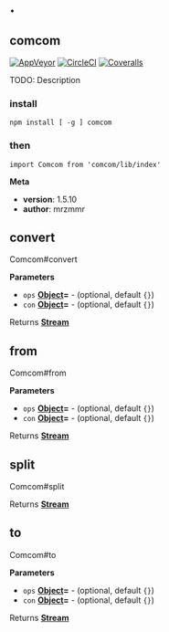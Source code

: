 # .

## comcom

[![AppVeyor](https://img.shields.io/appveyor/ci/mrzmmr/comcom.svg?style=flat-square)](<>)
[![CircleCI](https://img.shields.io/circleci/project/mrzmmr/comcom.svg?style=flat-square)](<>)
[![Coveralls](https://img.shields.io/coveralls/mrzmmr/comcom.svg?style=flat-square)](<>)

TODO: Description

### install

    npm install [ -g ] comcom

### then

    import Comcom from 'comcom/lib/index'

**Meta**

-   **version**: 1.5.10
-   **author**: mrzmmr

## convert

Comcom#convert

**Parameters**

-   `ops` **[Object](https://developer.mozilla.org/en-US/docs/Web/JavaScript/Reference/Global_Objects/Object)=** \- (optional, default `{}`)
-   `con` **[Object](https://developer.mozilla.org/en-US/docs/Web/JavaScript/Reference/Global_Objects/Object)=** \- (optional, default `{}`)

Returns **[Stream](https://nodejs.org/api/stream.html)** 

## from

Comcom#from

**Parameters**

-   `ops` **[Object](https://developer.mozilla.org/en-US/docs/Web/JavaScript/Reference/Global_Objects/Object)=** \- (optional, default `{}`)
-   `con` **[Object](https://developer.mozilla.org/en-US/docs/Web/JavaScript/Reference/Global_Objects/Object)=** \- (optional, default `{}`)

Returns **[Stream](https://nodejs.org/api/stream.html)** 

## split

Comcom#split

Returns **[Stream](https://nodejs.org/api/stream.html)** 

## to

Comcom#to

**Parameters**

-   `ops` **[Object](https://developer.mozilla.org/en-US/docs/Web/JavaScript/Reference/Global_Objects/Object)=** \- (optional, default `{}`)
-   `con` **[Object](https://developer.mozilla.org/en-US/docs/Web/JavaScript/Reference/Global_Objects/Object)=** \- (optional, default `{}`)

Returns **[Stream](https://nodejs.org/api/stream.html)** 
